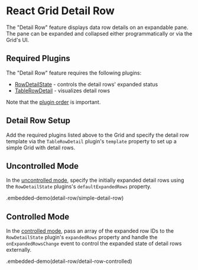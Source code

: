 # React Grid Detail Row

The "Detail Row" feature displays data row details on an expandable pane. The pane can be expanded and collapsed either programmatically or via the Grid's UI.

## Required Plugins

The "Detail Row" feature requires the following plugins:
- [RowDetailState](../reference/row-detail-state.md) - controls the detail rows' expanded status
- [TableRowDetail](../reference/table-row-detail.md) - visualizes detail rows

Note that the [plugin order](../README.md#plugin-order) is important.

## Detail Row Setup

Add the required plugins listed above to the Grid and specify the detail row template via the `TableRowDetail` plugin's `template` property to set up a simple Grid with detail rows.

## Uncontrolled Mode

In the [uncontrolled mode](controlled-and-uncontrolled-modes.md), specify the initially expanded detail rows using the `RowDetailState` plugins's `defaultExpandedRows` property.

.embedded-demo(detail-row/simple-detail-row)

## Controlled Mode

In the [controlled mode](controlled-and-uncontrolled-modes.md), pass an array of the expanded row IDs to the `RowDetailState` plugin's `expandedRows` property and handle the `onExpandedRowsChange` event to control the expanded state of detail rows externally.

.embedded-demo(detail-row/detail-row-controlled)
